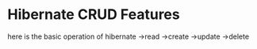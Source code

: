 # Hibernate CRUD Features 
here is the basic operation of hibernate
->read
->create
->update 
->delete
